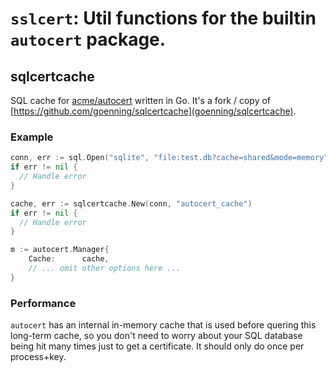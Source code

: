 # `sslcert`: Util functions for the builtin `autocert` package.

## sqlcertcache

SQL cache for [acme/autocert](https://godoc.org/golang.org/x/crypto/acme/autocert) written in Go.
It's a fork / copy of [https://github.com/goenning/sqlcertcache](goenning/sqlcertcache).

### Example

```go
conn, err := sql.Open("sqlite", "file:test.db?cache=shared&mode=memory")
if err != nil {
  // Handle error
}

cache, err := sqlcertcache.New(conn, "autocert_cache")
if err != nil {
  // Handle error
}

m := autocert.Manager{
    Cache:      cache,
    // ... omit other options here ...
}
```

### Performance

`autocert` has an internal in-memory cache that is used before quering this
long-term cache, so you don't need to worry about your SQL database being hit
many times just to get a certificate. It should only do once per process+key.